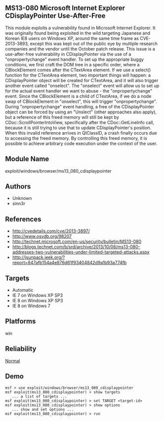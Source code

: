 ## MS13-080 Microsoft Internet Explorer CDisplayPointer Use-After-Free

This module exploits a vulnerability found in Microsoft 
Internet Explorer. It was originally found being exploited 
in the wild targeting Japanese and Korean IE8 users on 
Windows XP, around the same time frame as CVE-2013-3893, 
except this was kept out of the public eye by multiple 
research companies and the vendor until the October patch 
release. This issue is a use-after-free vulnerability in 
CDisplayPointer via the use of a "onpropertychange" event 
handler. To set up the appropriate buggy conditions, we 
first craft the DOM tree in a specific order, where a 
CBlockElement comes after the CTextArea element. If we use a 
select() function for the CTextArea element, two important 
things will happen: a CDisplayPointer object will be created 
for CTextArea, and it will also trigger another event called 
"onselect". The "onselect" event will allow us to set up for 
the actual event handler we want to abuse - the 
"onpropertychange" event. Since the CBlockElement is a child 
of CTextArea, if we do a node swap of CBlockElement in 
"onselect", this will trigger "onpropertychange". During 
"onpropertychange" event handling, a free of the 
CDisplayPointer object can be forced by using an "Unslect" 
(other approaches also apply), but a reference of this freed 
memory will still be kept by CDoc::ScrollPointerIntoView, 
specifically after the CDoc::GetLineInfo call, because it is 
still trying to use that to update CDisplayPointer's 
position. When this invalid reference arrives in QIClassID, 
a crash finally occurs due to accessing the freed memory. By 
controlling this freed memory, it is possible to achieve 
arbitrary code execution under the context of the user.


## Module Name
exploit/windows/browser/ms13_080_cdisplaypointer

## Authors
* Unknown
* sinn3r


## References
* http://cvedetails.com/cve/2013-3897/
* http://www.osvdb.org/98207
* http://technet.microsoft.com/en-us/security/bulletin/MS13-080
* http://blogs.technet.com/b/srd/archive/2013/10/08/ms13-080-addresses-two-vulnerabilities-under-limited-targeted-attacks.aspx
* http://jsunpack.jeek.org/?report=847afb154a4e876d61f93404842d9a1b93a774fb



## Targets
* Automatic
* IE 7 on Windows XP SP3
* IE 8 on Windows XP SP3
* IE 8 on Windows 7


## Platforms
win

## Reliability
[Normal](https://github.com/rapid7/metasploit-framework/wiki/Exploit-Ranking)

## Demo

```
msf > use exploit/windows/browser/ms13_080_cdisplaypointer
msf exploit(ms13_080_cdisplaypointer) > show targets
   ... a list of targets ...
msf exploit(ms13_080_cdisplaypointer) > set TARGET <target-id>
msf exploit(ms13_080_cdisplaypointer) > show options
   ... show and set options ...
msf exploit(ms13_080_cdisplaypointer) > run
```
    
    